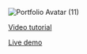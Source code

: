 ![Portfolio Avatar (11)](https://github.com/wass08/r3f-image-transition/assets/6551176/1df28125-eee0-4a6a-b014-1c0cf9d607ed)

[Video tutorial](https://youtu.be/SOF7GBmC6gE)

[Live demo](https://r3f-image-transition.vercel.app/)
